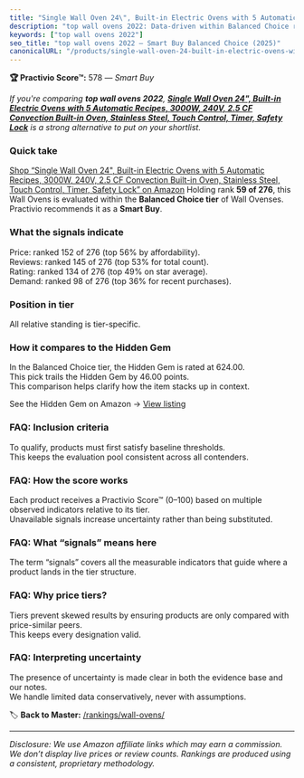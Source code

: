 ```yaml
---
title: "Single Wall Oven 24\", Built-in Electric Ovens with 5 Automatic Recipes, 3000W, 240V, 2.5 CF Convection Built-in Oven, Stainless Steel, Touch Control, Timer, Safety Lock"
description: "top wall ovens 2022: Data-driven within Balanced Choice ranking using the Practivio Score™. Positioned by quality, value, demand, findability, momentum."
keywords: ["top wall ovens 2022"]
seo_title: "top wall ovens 2022 — Smart Buy Balanced Choice (2025)"
canonicalURL: "/products/single-wall-oven-24-built-in-electric-ovens-with-5-automatic-recipes-3000w-240v-25-cf-convection-built-in-oven-stainless-steel-touch-control-timer-safety-lock-B0CX8CDZZD/"
---
```


**🏆 Practivio Score™:** 578 — _Smart Buy_


*If you're comparing **top wall ovens 2022**, **[Single Wall Oven 24", Built-in Electric Ovens with 5 Automatic Recipes, 3000W, 240V, 2.5 CF Convection Built-in Oven, Stainless Steel, Touch Control, Timer, Safety Lock](https://www.amazon.com/dp/B0CX8CDZZD?tag=practivio-20)** is a strong alternative to put on your shortlist.*
### Quick take
[Shop “Single Wall Oven 24", Built-in Electric Ovens with 5 Automatic Recipes, 3000W, 240V, 2.5 CF Convection Built-in Oven, Stainless Steel, Touch Control, Timer, Safety Lock” on Amazon](https://www.amazon.com/dp/B0CX8CDZZD?tag=practivio-20)
Holding rank **59 of 276**, this Wall Ovens is evaluated within the **Balanced Choice tier** of Wall Ovenses.  
Practivio recommends it as a **Smart Buy**.

### What the signals indicate
Price: ranked 152 of 276 (top 56% by affordability).  
Reviews: ranked 145 of 276 (top 53% for total count).  
Rating: ranked 134 of 276 (top 49% on star average).  
Demand: ranked 98 of 276 (top 36% for recent purchases).

### Position in tier
All relative standing is tier-specific.

### How it compares to the Hidden Gem
In the Balanced Choice tier, the Hidden Gem is rated at 624.00.  
This pick trails the Hidden Gem by 46.00 points.  
This comparison helps clarify how the item stacks up in context.  

See the Hidden Gem on Amazon → [View listing](https://www.amazon.com/dp/B0DGJZT9QN?tag=practivio-20)

### FAQ: Inclusion criteria
To qualify, products must first satisfy baseline thresholds.  
This keeps the evaluation pool consistent across all contenders.

### FAQ: How the score works
Each product receives a Practivio Score™ (0–100) based on multiple observed indicators relative to its tier.  
Unavailable signals increase uncertainty rather than being substituted.

### FAQ: What “signals” means here
The term “signals” covers all the measurable indicators that guide where a product lands in the tier structure.

### FAQ: Why price tiers?
Tiers prevent skewed results by ensuring products are only compared with price-similar peers.  
This keeps every designation valid.

### FAQ: Interpreting uncertainty
The presence of uncertainty is made clear in both the evidence base and our notes.  
We handle limited data conservatively, never with assumptions.


🏷️ **Back to Master:** [/rankings/wall-ovens/](/rankings/wall-ovens/)

---
_Disclosure: We use Amazon affiliate links which may earn a commission. We don’t display live prices or review counts. Rankings are produced using a consistent, proprietary methodology._
